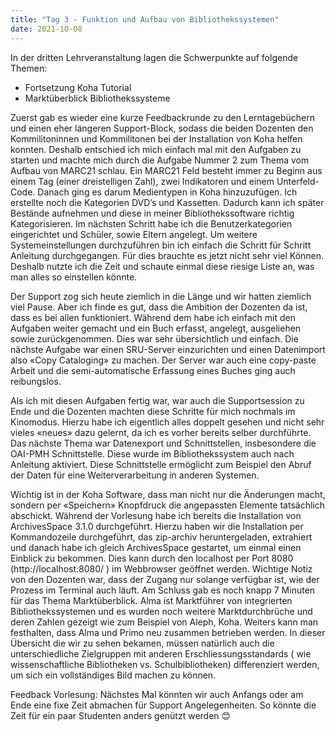 ```yaml
---
title: "Tag 3 - Funktion und Aufbau von Bibliothekssystemen"
date: 2021-10-08
---
```


In der dritten Lehrveranstaltung lagen die Schwerpunkte auf folgende Themen:
- Fortsetzung Koha Tutorial
- Marktüberblick Bibliothekssysteme


Zuerst gab es wieder eine kurze Feedbackrunde zu den Lerntagebüchern und einen eher längeren Support-Block, sodass die beiden Dozenten den Kommilitoninnen und Kommilitonen bei der Installation von Koha helfen konnten. Deshalb entschied ich mich einfach mal mit den Aufgaben zu starten und machte mich durch die Aufgabe Nummer 2 zum Thema vom Aufbau von MARC21 schlau. Ein MARC21 Feld besteht immer zu Beginn aus einem Tag (einer dreistelligen Zahl), zwei Indikatoren und einem Unterfeld-Code. 
Danach ging es darum Medientypen in Koha hinzuzufügen. Ich erstellte noch die Kategorien DVD’s und Kassetten. Dadurch kann ich später Bestände aufnehmen und diese in meiner Bibliothekssoftware richtig Kategorisieren. Im nächsten Schritt habe ich die Benutzerkategorien eingerichtet und Schüler, sowie Eltern angelegt. Um weitere Systemeinstellungen durchzuführen bin ich einfach die Schritt für Schritt Anleitung durchgegangen. Für dies brauchte es jetzt nicht sehr viel Können. Deshalb nutzte ich die Zeit und schaute einmal diese riesige Liste an, was man alles so einstellen könnte.

Der Support zog sich heute ziemlich in die Länge und wir hatten ziemlich viel Pause. Aber ich finde es gut, dass die Ambition der Dozenten da ist, dass es bei allen funktioniert. Während dem habe ich einfach mit den Aufgaben weiter gemacht und ein Buch erfasst, angelegt, ausgeliehen sowie zurückgenommen. Dies war sehr übersichtlich und einfach. Die nächste Aufgabe war einen SRU-Server einzurichten und einen Datenimport also «Copy Cataloging» zu machen. Der Server war auch eine copy-paste Arbeit und die semi-automatische Erfassung eines Buches ging auch reibungslos.

Als ich mit diesen Aufgaben fertig war, war auch die Supportsession zu Ende und die Dozenten machten diese Schritte für mich nochmals im Kinomodus. Hierzu habe ich eigentlich alles doppelt gesehen und nicht sehr vieles «neues» dazu gelernt, da ich es vorher bereits selber durchführte. Das nächste Thema war Datenexport und Schnittstellen, insbesondere die OAI-PMH Schnittstelle. Diese wurde im Bibliothekssystem auch nach Anleitung aktiviert. Diese Schnittstelle ermöglicht zum Beispiel den Abruf der Daten für eine Weiterverarbeitung in anderen Systemen. 

Wichtig ist in der Koha Software, dass man nicht nur die Änderungen macht, sondern per «Speichern» Knopfdruck die angepassten Elemente tatsächlich abschickt. 
Während der Vorlesung habe ich bereits die Installation von ArchivesSpace 3.1.0 durchgeführt. Hierzu haben wir die Installation per Kommandozeile durchgeführt, das zip-archiv heruntergeladen, extrahiert und  danach habe ich gleich ArchivesSpace gestartet, um einmal einen Einblick zu bekommen. Dies kann durch den localhost per Port 8080 (http://localhost:8080/ ) im Webbrowser geöffnet werden. Wichtige Notiz von den Dozenten war, dass der Zugang nur solange verfügbar ist, wie der Prozess im Terminal auch läuft. 
Am Schluss gab es noch knapp 7 Minuten für das Thema Marktüberblick. Alma ist Marktführer von integrierten Bibliothekssystemen und es wurden noch weitere Marktdurchbrüche und deren Zahlen gezeigt wie zum Beispiel von Aleph, Koha. Weiters kann man festhalten, dass Alma und Primo neu zusammen betrieben werden. In dieser Übersicht die wir zu sehen bekamen, müssen natürlich auch die unterschiedliche Zielgruppen mit anderen Erschliessungsstandards ( wie wissenschaftliche Bibliotheken vs. Schulbibliotheken) differenziert werden, um sich ein vollständiges Bild machen zu können.

Feedback Vorlesung: Nächstes Mal könnten wir auch Anfangs oder am Ende eine fixe Zeit abmachen für Support Angelegenheiten. So könnte die Zeit für ein paar Studenten anders genützt werden 😊
